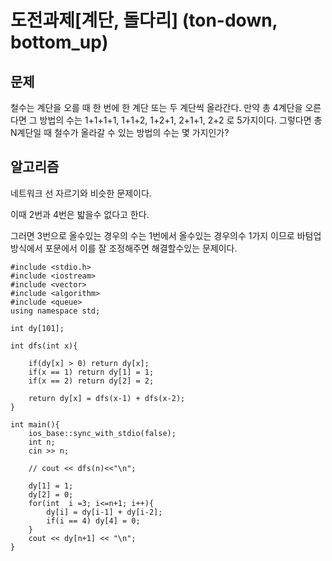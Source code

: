 # 도전과제[계단, 돌다리] (ton-down, bottom_up)

## 문제 
철수는 계단을 오를 때 한 번에 한 계단 또는 두 계단씩 올라간다. 만약 총 4계단을 오른다면 그 방법의 수는
1+1+1+1, 1+1+2, 1+2+1, 2+1+1, 2+2 로 5가지이다.
그렇다면 총 N계단일 때 철수가 올라갈 수 있는 방법의 수는 몇 가지인가?


## 알고리즘
네트워크 선 자르기와 비슷한 문제이다. 

이때 2번과 4번은 밟을수 없다고 한다. 

그러면 3번으로 올수있는 경우의 수는 1번에서 올수있는 경우의수 1가지 이므로 
바텀업방식에서 포문에서 이를 잘 조정해주면 해결할수있는 문제이다. 


```
#include <stdio.h>
#include <iostream>
#include <vector>
#include <algorithm>
#include <queue>
using namespace std;

int dy[101];

int dfs(int x){

    if(dy[x] > 0) return dy[x];
    if(x == 1) return dy[1] = 1;
    if(x == 2) return dy[2] = 2;

    return dy[x] = dfs(x-1) + dfs(x-2);
}

int main(){
    ios_base::sync_with_stdio(false);
    int n;
    cin >> n;

    // cout << dfs(n)<<"\n";

    dy[1] = 1;
    dy[2] = 0;
    for(int  i =3; i<=n+1; i++){
        dy[i] = dy[i-1] + dy[i-2];
        if(i == 4) dy[4] = 0;
    }
    cout << dy[n+1] << "\n";
}

```
